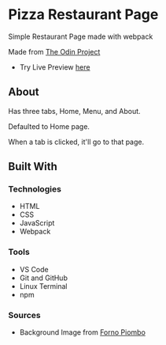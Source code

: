 # Pizza Restaurant Page

Simple Restaurant Page made with webpack

Made from [The Odin Project](https://www.theodinproject.com/lessons/node-path-javascript-restaurant-page)

* Try Live Preview [here](https://cvariara.github.io/restaurant/)

## About

Has three tabs, Home, Menu, and About.

Defaulted to Home page.

When a tab is clicked, it'll go to that page.

## Built With

### Technologies

* HTML
* CSS
* JavaScript
* Webpack

### Tools

* VS Code
* Git and GitHub
* Linux Terminal
* npm

### Sources

* Background Image from [Forno Piombo](https://fornopiombo.com/blogs/news/best-pizza-dough-recipe-wood-fired-oven)
